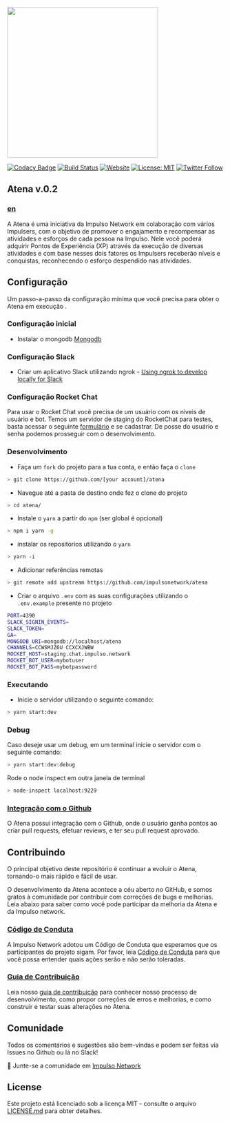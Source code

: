 <img src="https://impulso.network/assets/images/impulsonetwork-logo.svg" style="width: 350px">

[![Codacy Badge](https://api.codacy.com/project/badge/Grade/6b19092045904984b19c4775927d10b1)](https://app.codacy.com/app/impulsonetwork/atena?utm_source=github.com&utm_medium=referral&utm_content=impulsonetwork/atena&utm_campaign=Badge_Grade_Settings)
[![Build Status](https://dev.azure.com/impulsonetwork/Atena/_apis/build/status/impulsonetwork.atena)](https://dev.azure.com/impulsonetwork/Atena/_build/latest?definitionId=3)
[![Website](https://img.shields.io/website-up-down-green-red/http/shields.io.svg?label=about)](http://impulso.network)
[![License: MIT](https://img.shields.io/badge/License-MIT-blue.svg)](LICENSE)
[![Twitter Follow](https://img.shields.io/twitter/follow/impulsonetwork.svg?style=social&label=Follow)](https://twitter.com/impulsonetwork)


## Atena v.0.2

### [en](https://github.com/impulsonetwork/atena/blob/master/README_EN.md)

A Atena é uma iniciativa da Impulso Network em colaboração com vários Impulsers, com o objetivo de promover o engajamento e recompensar as atividades e esforços de cada pessoa na Impulso. Nele você poderá adquirir Pontos de Experiência (XP) através da execução de diversas atividades e com base nesses dois fatores os Impulsers receberão níveis e conquistas, reconhecendo o esforço despendido nas atividades.

## Configuração

Um passo-a-passo da configuração mínima que você precisa para obter o Atena em execução .

### Configuração inicial

-   Instalar o mongodb [Mongodb](https://docs.mongodb.com/manual/installation/)

### Configuração Slack
-   Criar um aplicativo Slack utilizando ngrok - [Using ngrok to develop locally for Slack](https://api.slack.com/tutorials/tunneling-with-ngrok)

### Configuração Rocket Chat

Para usar o Rocket Chat você precisa de um usuário com os níveis de usuário e bot. Temos um servidor de staging do RocketChat para testes, basta acessar o seguinte [formulário](https://impulsowork.typeform.com/to/nnIHqr) e se cadastrar. De posse do usuário e senha podemos prosseguir com o desenvolvimento.

### Desenvolvimento

-   Faça um  `fork` do projeto para a tua conta, e então faça o `clone`
```sh
> git clone https://github.com/[your account]/atena
```

-   Navegue até a pasta de destino onde fez o clone do projeto
```sh
> cd atena/
```

-   Instale o `yarn` a partir do `npm` (ser global é opcional)
```sh
> npm i yarn -g
```

-   instalar os repositorios utilizando o `yarn`
```sh
> yarn -i
```

-   Adicionar referências remotas
```sh
> git remote add upstream https://github.com/impulsonetwork/atena
```
-   Criar o arquivo `.env` com as suas configurações utilizando o `.env.example` presente no projeto
```sh
PORT=4390
SLACK_SIGNIN_EVENTS=
SLACK_TOKEN=
GA=
MONGODB_URI=mongodb://localhost/atena
CHANNELS=CCWSMJZ6U CCXCXJWBW
ROCKET_HOST=staging.chat.impulso.network
ROCKET_BOT_USER=mybotuser
ROCKET_BOT_PASS=mybotpassword
```

### Executando

-   Inicie o servidor utilizando o seguinte comando:

```sh
> yarn start:dev
```

### Debug

Caso deseje usar um debug, em um terminal inicie o servidor com o seguinte comando:

```sh
> yarn start:dev:debug
```

Rode o node inspect em outra janela de terminal

```sh
> node-inspect localhost:9229
```

### [Integração com o Github](GITHUB.md)

O Atena possui integração com o Github, onde o usuário ganha pontos ao criar pull requests, efetuar reviews, e ter seu pull request aprovado.


## Contribuindo

O principal objetivo deste repositório é continuar a evoluir o Atena, tornando-o mais rápido e fácil de usar.

O desenvolvimento da Atena acontece a céu aberto no GitHub, e somos gratos à comunidade por contribuir com correções de bugs e melhorias. Leia abaixo para saber como você pode participar da melhoria da Atena e da Impulso network.

### [Código de Conduta](CONTRIBUTING.md)

A Impulso Network adotou um Código de Conduta que esperamos que os participantes do projeto sigam. Por favor, leia [Código de Conduta](CONTRIBUTING.md) para que você possa entender quais ações serão e não serão toleradas.

### [Guia de Contribuição](CONTRIBUTING.md)

Leia nosso [guia de contribuição](CONTRIBUTING.md) para conhecer nosso processo de desenvolvimento, como propor correções de erros e melhorias, e como construir e testar suas alterações no Atena.

## Comunidade

Todos os comentários e sugestões são bem-vindas e podem ser feitas via Issues no Github ou lá no Slack!

💬 Junte-se a comunidade em [Impulso Network](https://impulso.network)

## License

Este projeto está licenciado sob a licença MIT - consulte o arquivo [LICENSE.md](LICENSE.md) para obter detalhes.
